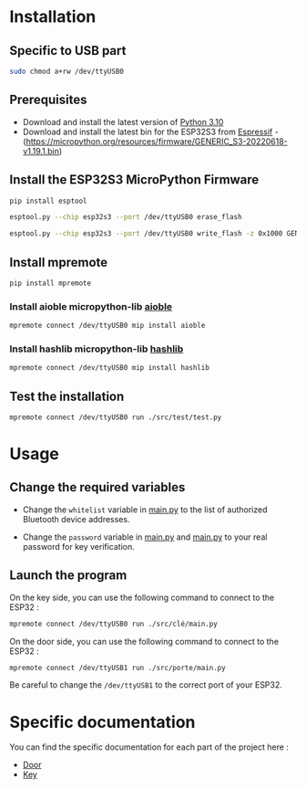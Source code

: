# Installation

## Specific to USB part

```bash
sudo chmod a+rw /dev/ttyUSB0
```

## Prerequisites

- Download and install the latest version of [Python 3.10](https://www.python.org/downloads/)
- Download and install the latest bin for the ESP32S3 from [Espressif](https://micropython.org/download/GENERIC_S3/) - (https://micropython.org/resources/firmware/GENERIC_S3-20220618-v1.19.1.bin)

## Install the ESP32S3 MicroPython Firmware

```bash
pip install esptool
```

```bash
esptool.py --chip esp32s3 --port /dev/ttyUSB0 erase_flash
```

```bash
esptool.py --chip esp32s3 --port /dev/ttyUSB0 write_flash -z 0x1000 GENERIC_S3-20220618-v1.19.1.bin
```

## Install mpremote

```bash
pip install mpremote
```

### Install aioble micropython-lib [aioble](https://github.com/micropython/micropython-lib/tree/master/micropython/bluetooth/aioble)

```bash
mpremote connect /dev/ttyUSB0 mip install aioble
```

### Install hashlib micropython-lib [hashlib](https://docs.micropython.org/en/latest/library/hashlib.html)

```bash
mpremote connect /dev/ttyUSB0 mip install hashlib
```

## Test the installation

```bash
mpremote connect /dev/ttyUSB0 run ./src/test/test.py
```

# Usage

## Change the required variables

- Change the `whitelist` variable in [main.py](/src/porte/main.py) to the list of authorized Bluetooth device addresses.

- Change the `password` variable in [main.py](/src/porte/main.py) and [main.py](/src/clé/main.py) to your real password for key verification.

## Launch the program

On the key side, you can use the following command to connect to the ESP32 :

```bash
mpremote connect /dev/ttyUSB0 run ./src/clé/main.py
```

On the door side, you can use the following command to connect to the ESP32 :

```bash
mpremote connect /dev/ttyUSB1 run ./src/porte/main.py
```

Be careful to change the `/dev/ttyUSB1` to the correct port of your ESP32.

# Specific documentation

You can find the specific documentation for each part of the project here :

- [Door](/docs/porte.md)
- [Key](/docs/clé.md)
